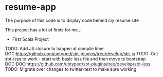 resume-app
==========
The purpose of this code is to display code behind my resume site

This project has a lot of firsts for me...
- First Scala Project

TODO: Add JS closure to happen at compile time DOC:https://github.com/untyped/sbt-plugins/tree/develop/sbt-js
TODO: Get sbt-less to work - start with basic less file and then move to bootstrap DOC:DOC:https://github.com/untyped/sbt-plugins/tree/develop/sbt-less
TODO: Migrate over changes to twitter-test to make sure working